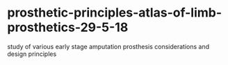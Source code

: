 # prosthetic-principles-atlas-of-limb-prosthetics-29-5-18
study of various early stage amputation prosthesis considerations and design principles 
